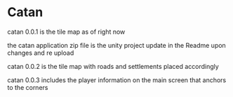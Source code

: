 # Catan

catan 0.0.1 is the tile map as of right now

the catan application zip file is the unity project update in the Readme upon changes and re upload 

catan 0.0.2 is the tile map with roads and settlements placed accordingly

catan 0.0.3 includes the player information on the main screen that anchors to the corners
